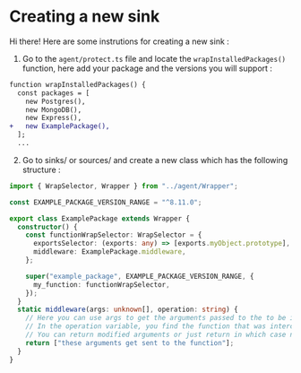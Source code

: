 # Creating a new sink
Hi there! Here are some instrutions for creating a new sink : 

1. Go to the `agent/protect.ts` file and locate the `wrapInstalledPackages()` function, here add your package and the versions you will support : 
```diff
function wrapInstalledPackages() {
  const packages = [
    new Postgres(),
    new MongoDB(),
    new Express(),
+   new ExamplePackage(),
  ];
  ...
```

2. Go to sinks/ or sources/ and create a new class which has the following structure : 
```ts
import { WrapSelector, Wrapper } from "../agent/Wrapper";

const EXAMPLE_PACKAGE_VERSION_RANGE = "^8.11.0";

export class ExamplePackage extends Wrapper {
  constructor() {
    const functionWrapSelector: WrapSelector = {
      exportsSelector: (exports: any) => [exports.myObject.prototype],
      middleware: ExamplePackage.middleware,
    };

    super("example_package", EXAMPLE_PACKAGE_VERSION_RANGE, {
      my_function: functionWrapSelector,
    });
  }
  static middleware(args: unknown[], operation: string) {
    // Here you can use args to get the arguments passed to the to be intercepted function
    // In the operation variable, you find the function that was intercepted
    // You can return modified arguments or just return in which case nothing gets changed
    return ["these arguments get sent to the function"];
  }
}
```
